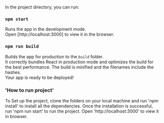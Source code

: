 In the project directory, you can run:

### `npm start`

Runs the app in the development mode.<br>
Open [http://localhost:3000] to view it in the browser.

### `npm run build`

Builds the app for production to the `build` folder.<br>
It correctly bundles React in production mode and optimizes the build for the best performance.
The build is minified and the filenames include the hashes.<br>
Your app is ready to be deployed!

### 'How to run project'
To Set up the project, clone the folders on your local machine and run 'npm install' to install all the dependencies.
Once the installation is successful, run 'npm run start' to run the project. 
Open 'http://localhost:3000' to view it in browser.
